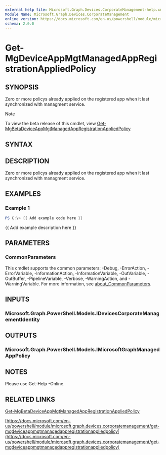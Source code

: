 ```yaml
---
external help file: Microsoft.Graph.Devices.CorporateManagement-help.xml
Module Name: Microsoft.Graph.Devices.CorporateManagement
online version: https://docs.microsoft.com/en-us/powershell/module/microsoft.graph.devices.corporatemanagement/get-mgdeviceappmgtmanagedappregistrationappliedpolicy
schema: 2.0.0
---
```


# Get-MgDeviceAppMgtManagedAppRegistrationAppliedPolicy

## SYNOPSIS
Zero or more policys already applied on the registered app when it last synchronized with managment service.

> [!NOTE]
> To view the beta release of this cmdlet, view [Get-MgBetaDeviceAppMgtManagedAppRegistrationAppliedPolicy](/powershell/module/Microsoft.Graph.Beta.Devices.CorporateManagement/Get-MgBetaDeviceAppMgtManagedAppRegistrationAppliedPolicy?view=graph-powershell-beta)

## SYNTAX

## DESCRIPTION
Zero or more policys already applied on the registered app when it last synchronized with managment service.

## EXAMPLES

### Example 1
```powershell
PS C:\> {{ Add example code here }}
```

{{ Add example description here }}

## PARAMETERS

### CommonParameters
This cmdlet supports the common parameters: -Debug, -ErrorAction, -ErrorVariable, -InformationAction, -InformationVariable, -OutVariable, -OutBuffer, -PipelineVariable, -Verbose, -WarningAction, and -WarningVariable. For more information, see [about_CommonParameters](http://go.microsoft.com/fwlink/?LinkID=113216).

## INPUTS

### Microsoft.Graph.PowerShell.Models.IDevicesCorporateManagementIdentity
## OUTPUTS

### Microsoft.Graph.PowerShell.Models.IMicrosoftGraphManagedAppPolicy
## NOTES
Please use Get-Help -Online.

## RELATED LINKS

[Get-MgBetaDeviceAppMgtManagedAppRegistrationAppliedPolicy](/powershell/module/Microsoft.Graph.Beta.Devices.CorporateManagement/Get-MgBetaDeviceAppMgtManagedAppRegistrationAppliedPolicy?view=graph-powershell-beta)

[https://docs.microsoft.com/en-us/powershell/module/microsoft.graph.devices.corporatemanagement/get-mgdeviceappmgtmanagedappregistrationappliedpolicy](https://docs.microsoft.com/en-us/powershell/module/microsoft.graph.devices.corporatemanagement/get-mgdeviceappmgtmanagedappregistrationappliedpolicy)


